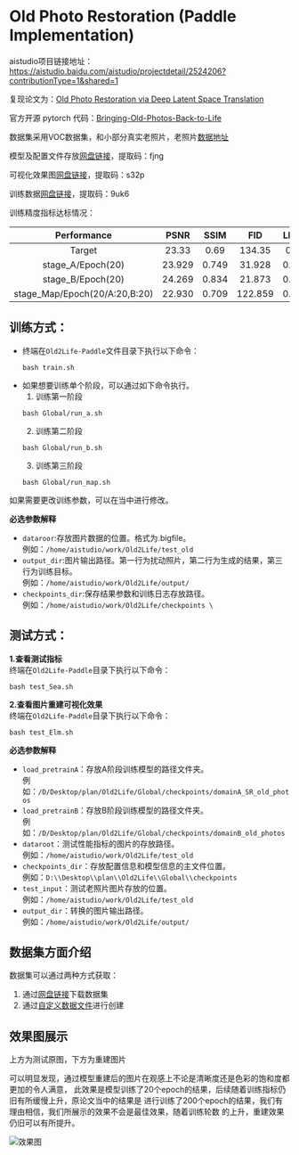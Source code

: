 

# Old Photo Restoration (Paddle Implementation)

aistudio项目链接地址：https://aistudio.baidu.com/aistudio/projectdetail/2524206?contributionType=1&shared=1  

复现论文为：[Old Photo Restoration via Deep Latent Space Translation](https://paperswithcode.com/paper/old-photo-restoration-via-deep-latent-space)  

官方开源 pytorch 代码：[Bringing-Old-Photos-Back-to-Life](https://github.com/microsoft/Bringing-Old-Photos-Back-to-Life)  

数据集采用VOC数据集，和小部分真实老照片，老照片[数据地址](https://www.hpcbristol.net/photographers)

模型及配置文件存放[网盘链接](https://pan.baidu.com/s/1cHqzIwtIEv92wsGOrxQwiQ )，提取码：fjng  

可视化效果图[网盘链接](https://pan.baidu.com/s/1uzyHsURuNDw1Kv0vPbrR8Q )，提取码：s32p   

训练数据[网盘链接](https://pan.baidu.com/s/1cBgs5zntYFbXDfhvht7dPg )，提取码：9uk6

训练精度指标达标情况：  

| Performance | PSNR | SSIM | FID | LPIPS |
|:---:|:---:|:---:|:---:|:---:|
| Target| 23.33| 0.69 | 134.35 | 0.25 |
|stage_A/Epoch(20) | 23.929 | 0.749 | 31.928 | 0.302 |
|stage_B/Epoch(20) | 24.269 | 0.834 | 21.873 | 0.189 |
|stage_Map/Epoch(20/A:20,B:20) | 22.930 | 0.709 | 122.859 | 0.321 |

## **训练方式**：

+ 终端在`Old2Life-Paddle`文件目录下执行以下命令：
  ```
  bash train.sh
  ```    
+ 如果想要训练单个阶段，可以通过如下命令执行。  
  1. 训练第一阶段
  ```
  bash Global/run_a.sh
  ```  
  2. 训练第二阶段
  ```
  bash Global/run_b.sh
  ```  
  3. 训练第三阶段
  ```
  bash Global/run_map.sh
  ```  

如果需要更改训练参数，可以在当中进行修改。  

**必选参数解释**  
+ `dataroor`:存放图片数据的位置。格式为.bigfile。  
  例如：`/home/aistudio/work/Old2Life/test_old`  
+ `output_dir`:图片输出路径。第一行为扰动照片，第二行为生成的结果，第三行为训练目标。  
  例如：`/home/aistudio/work/Old2Life/output/`
+ `checkpoints_dir`:保存结果参数和训练日志存放路径。  
  例如：`/home/aistudio/work/Old2Life/checkpoints \`

## **测试方式**： 

**1.查看测试指标**  
终端在`Old2Life-Paddle`目录下执行以下命令：  
```
bash test_Sea.sh
```  
**2.查看图片重建可视化效果**  
终端在`Old2Life-Paddle`目录下执行以下命令：  
```
bash test_Elm.sh
``` 

**必选参数解释**   
+ `load_pretrainA`：存放A阶段训练模型的路径文件夹。  
  例如：`/D/Desktop/plan/Old2Life/Global/checkpoints/domainA_SR_old_photos`
+ `load_pretrainB`：存放B阶段训练模型的路径文件夹。  
  例如：`/D/Desktop/plan/Old2Life/Global/checkpoints/domainB_old_photos`
+ `dataroot`：测试性能指标的图片的存放路径。  
  例如：`/home/aistudio/work/Old2Life/test_old`
+ `checkpoints_dir`：存放配置信息和模型信息的主文件位置。  
  例如：`D:\\Desktop\\plan\\Old2Life\\Global\\checkpoints`
+ `test_input`：测试老照片图片存放的位置。  
  例如：`/home/aistudio/work/Old2Life/test_old`  
+ `output_dir`：转换的图片输出路径。  
  例如：`/home/aistudio/work/Old2Life/output/`
  
## 数据集方面介绍
数据集可以通过两种方式获取：
1. 通过[网盘链接]( )下载数据集
2. 通过[自定义数据文件](Global/data/readme.md )进行创建
  
## 效果图展示

上方为测试原图，下方为重建图片  

可以明显发现，通过模型重建后的图片在观感上不论是清晰度还是色彩的饱和度都更加的令人满意，
此效果是模型训练了20个epoch的结果，后续随着训练指标仍旧有所缓慢上升，原论文当中的结果是
进行训练了200个epoch的结果，我们有理由相信，我们所展示的效果不会是最佳效果，随着训练轮数
的上升，重建效果仍旧可以有所提升。

![效果图](imgs/result.png)